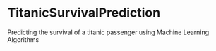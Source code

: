 # TitanicSurvivalPrediction
Predicting the survival of a titanic passenger using Machine Learning Algorithms
